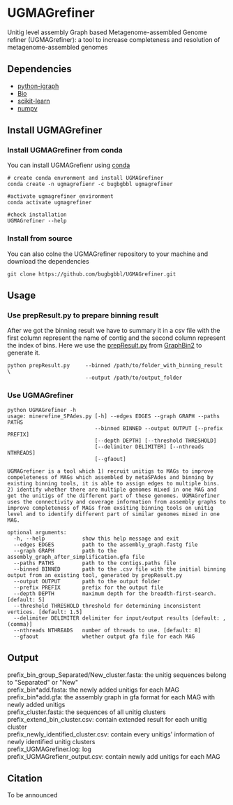 
# UGMAGrefiner
Unitig level assembly Graph based Metagenome-assembled Genome refiner (UGMAGrefiner): a tool to increase completeness and resolution of metagenome-assembled genomes  
## Dependencies
* [python-igraph](https://igraph.org/python/) 
* [Bio](https://biopython.org/)  
* [scikit-learn](http://scikit-learn.org/)
* [numpy](https://numpy.org/)  


## Install UGMAGrefiner
### Install UGMAGrefiner from conda
You can install UGMAGrefienr using [conda](https://www.anaconda.com/)
```shell
# create conda envronment and install UGMAGrefiner
conda create -n ugmagrefienr -c bugbgbbl ugmagrefiner

#activate ugmagrefiner environment
conda activate ugmagrefiner

#check installation
UGMAGrefiner --help
```
### Install from source 
You can also colne the UGMAGrefiner repository to your machine and download the dependencies
```
git clone https://github.com/bugbgbbl/UGMAGrefiner.git
``` 

## Usage
### Use prepResult.py to prepare binning result
After we got the binning result we have to summary it in a csv file with the first column represent the name of contig and the second column represent the index of bins. Here we use the [prepResult.py](https://github.com/metagentools/GraphBin2/blob/master/support/prepResult.py) from [GraphBin2](https://github.com/metagentools/GraphBin2) to generate it.
```
python prepResult.py     --binned /path/to/folder_with_binning_result \
                         --output /path/to/output_folder
```

### Use UGMAGrefiner
```
python UGMAGrefiner -h  
usage: minerefine_SPAdes.py [-h] --edges EDGES --graph GRAPH --paths PATHS  
                            --binned BINNED --output OUTPUT [--prefix PREFIX]  
                            [--depth DEPTH] [--threshold THRESHOLD]  
                            [--delimiter DELIMITER] [--nthreads NTHREADS]  
                            [--gfaout]  

UGMAGrefiner is a tool which 1) recruit unitigs to MAGs to improve compeleteness of MAGs which assembled by metaSPAdes and binning by existing binning tools, it is able to assign edges to multiple bins. 2) identify whether there are multiple genomes mixed in one MAG and get the unitigs of the different part of these genomes. UGMAGrefiner uses the connectivity and coverage information from assembly graphs to improve completeness of MAGs from exsiting binning tools on unitig level and to identify different part of similar genomes mixed in one MAG.  

optional arguments:  
  -h, --help            show this help message and exit  
  --edges EDGES         path to the assembly_graph.fastg file  
  --graph GRAPH         path to the assembly_graph_after_simplification.gfa file  
  --paths PATHS         path to the contigs.paths file  
  --binned BINNED       path to the .csv file with the initial binning output from an existing tool, generated by prepResult.py  
  --output OUTPUT       path to the output folder  
  --prefix PREFIX       prefix for the output file  
  --depth DEPTH         maximum depth for the breadth-first-search. [default: 5]  
  --threshold THRESHOLD threshold for determining inconsistent vertices. [default: 1.5]  
  --delimiter DELIMITER delimiter for input/output results [default: ,(comma)]  
  --nthreads NTHREADS   number of threads to use. [default: 8]  
  --gfaout              whether output gfa file for each MAG  
```
## Output  
prefix_bin_group_Separated/New_cluster.fasta: the unitig sequences belong to "Separated" or "New"  
prefix_bin\*add.fasta: the newly added unitigs for each MAG  
prefix_bin\*add.gfa: the assembly graph in gfa format for each MAG with newly added unitigs  
prefix_cluster.fasta: the sequences of all unitig clusters  
prefix_extend_bin_cluster.csv: contain extended result for each unitig cluster   
prefix_newly_identified_cluster.csv: contain every unitigs' information of newly identified unitig clusters  
prefix_UGMAGrefiner.log: log  
prefix_UGMAGrefienr_output.csv: contain newly add unitigs for each MAG  

## Citation
To be announced 

